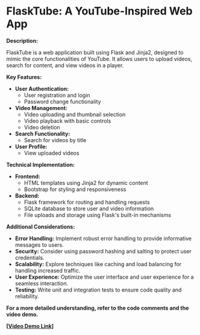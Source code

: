 # FlaskTube: A YouTube-Inspired Web App

**Description:**

FlaskTube is a web application built using Flask and Jinja2, designed to mimic the core functionalities of YouTube. It allows users to upload videos, search for content, and view videos in a player.

**Key Features:**

* **User Authentication:**
  - User registration and login
  - Password change functionality
* **Video Management:**
  - Video uploading and thumbnail selection
  - Video playback with basic controls
  - Video deletion
* **Search Functionality:**
  - Search for videos by title
* **User Profile:**
  - View uploaded videos

**Technical Implementation:**

* **Frontend:**
  - HTML templates using Jinja2 for dynamic content
  - Bootstrap for styling and responsiveness
* **Backend:**
  - Flask framework for routing and handling requests
  - SQLite database to store user and video information
  - File uploads and storage using Flask's built-in mechanisms

**Additional Considerations:**

* **Error Handling:** Implement robust error handling to provide informative messages to users.
* **Security:** Consider using password hashing and salting to protect user credentials.
* **Scalability:** Explore techniques like caching and load balancing for handling increased traffic.
* **User Experience:** Optimize the user interface and user experience for a seamless interaction.
* **Testing:** Write unit and integration tests to ensure code quality and reliability.

**For a more detailed understanding, refer to the code comments and the video demo.**

**[[Video Demo Link](https://youtu.be/YyD5DhGGhto)]**
